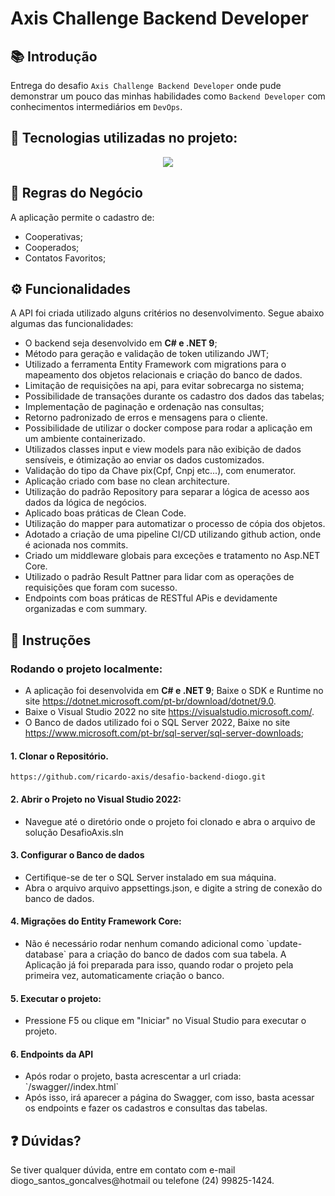 # Axis Challenge Backend Developer

## 📚 Introdução

Entrega do desafio `Axis Challenge Backend Developer` onde pude demonstrar um pouco das minhas habilidades como `Backend Developer` com conhecimentos intermediários em `DevOps`.

## 🚀 Tecnologias utilizadas no projeto:
  <p align="center">
<a href="https://skillicons.dev">
    <img src="https://skillicons.dev/icons?i=git,github,docker,dotnet,githubactions" /> 
  </a>
</p>

## 🎯 Regras do Negócio

A aplicação permite o cadastro de:

- Cooperativas;
- Cooperados;
- Contatos Favoritos;

## ⚙️ Funcionalidades

A API foi criada utilizado alguns critérios no desenvolvimento. Segue abaixo algumas das funcionalidades:

- O backend seja desenvolvido em **C# e .NET 9**;
- Método para geração e validação de token utilizando JWT;
- Utilizado a ferramenta Entity Framework com migrations para o mapeamento dos objetos relacionais e criação do banco de dados.
- Limitação de requisições na api, para evitar sobrecarga no sistema;
- Possibilidade de transações durante os cadastro dos dados das tabelas;
- Implementação de paginação e ordenação nas consultas;
- Retorno padronizado de erros e mensagens para o cliente.
- Possibilidade de utilizar o docker compose para rodar a aplicação em um ambiente containerizado.
- Utilizados classes input e view models para não exibição de dados sensíveis, e ótimização ao enviar os dados customizados.
- Validação do tipo da Chave pix(Cpf, Cnpj etc...), com enumerator.
- Aplicação criado com base no clean architecture.
- Utilização do padrão Repository para separar a lógica de acesso aos dados da lógica de negócios.
- Aplicado boas práticas de Clean Code.
- Utilização do mapper para automatizar o processo de cópia dos objetos.
- Adotado a criação de uma pipeline CI/CD utilizando github action, onde é acionada nos commits.
- Criado um middleware globais para exceções e tratamento no Asp.NET Core.
- Utilizado o padrão Result Pattner para lidar com as operações de requisições que foram com sucesso.
- Endpoints com boas práticas de RESTful APis e devidamente organizadas e com summary.

## 📌 Instruções

### Rodando o projeto localmente:

- A aplicação foi desenvolvida em **C# e .NET 9**; Baixe o SDK e Runtime no site https://dotnet.microsoft.com/pt-br/download/dotnet/9.0.
- Baixe o Visual Studio 2022 no site https://visualstudio.microsoft.com/.
- O Banco de dados utilizado foi o SQL Server 2022, Baixe no site https://www.microsoft.com/pt-br/sql-server/sql-server-downloads;

#### 1. Clonar o Repositório.

<pre class="notranslate"><code>https://github.com/ricardo-axis/desafio-backend-diogo.git
</code></pre>

#### 2. Abrir o Projeto no Visual Studio 2022:

<ul dir="auto">
<li>Navegue até o diretório onde o projeto foi clonado e abra o arquivo de solução DesafioAxis.sln</li>
</ul>

#### 3. Configurar o Banco de dados

<ul dir="auto">
<li>Certifique-se de ter o SQL Server instalado em sua máquina.</li>
<li>Abra o arquivo arquivo appsettings.json, e digite a string de conexão do banco de dados.</li>
</ul>

#### 4. Migrações do Entity Framework Core:

<ul dir="auto">
<li>Não é necessário rodar nenhum comando adicional como `update-database` para a criação do banco de dados com sua tabela. A Aplicação já foi preparada para isso, quando rodar o projeto pela primeira vez, automaticamente criação o banco.</li>
</ul>

#### 5. Executar o projeto:

<ul dir="auto">
<li>Pressione F5 ou clique em "Iniciar" no Visual Studio para executar o projeto.</li>
</ul>

#### 6. Endpoints da API

<ul dir="auto">
<li>Após rodar o projeto, basta acrescentar a url criada: `/swagger//index.html`</li>
<li>Após isso, irá aparecer a página do Swagger, com isso, basta acessar os endpoints e fazer os cadastros e consultas das tabelas.</li>
</ul>

## ❓ Dúvidas?

Se tiver qualquer dúvida, entre em contato com e-mail diogo_santos_goncalves@hotmail ou telefone (24) 99825-1424.
